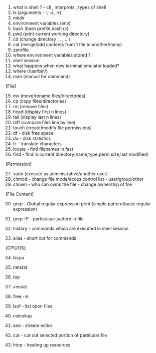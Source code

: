 1. what is shell ? - cli , interprets , types of shell
2. ls (arguments - l, -a, -r)
3. mkdir
4. environment variables (env)
5. bash (bash profile,bash rc)
6. pwd (print current working directory)
7. cd (change directory , . , .. )
8. cat (merge/add contents from 1 file to another/many)
9. zprofile
10. where environment variables stored ?
11. shell session 
12. what happens when new terminal emulator loaded?
13. where (/usr/bin/)
14. man (manual for command)

[File]    

15. mv (move/rename files/directories)
16. cp (copy files/directories)
17. rm (remove files)    
18. head (display first n lines)
19. tail (display last n lines)
20. diff (compare files line by line)
21. touch (create/modify file permissions)
22. df - disk free space 
23. du - disk statistics
24. tr - translate characters
25. locate - find filenames in fast
26. find - find in current directory(name,type,perm,size,last modified)

[Permission]

27. sudo (execute as administrative/another user)
28. chmod - change file mode/acces control list - user/group/other
29. chown - who can owns the file - change ownership of file

[File Content]

30. grep - Global regular expression print (simple pattern/basic regular expression)
31. grep -P - particuluar pattern in file 

32. history - commands which are executed in shell session 
33. alias - short cut for commands

[CPU/OS]

34. lscpu
35. netstat
36. top
37. vmstat
38. free -m

39. lsof - list open files
40. nslookup
41. sed - stream editor
42. cut - cut out selected portion of particular file
43. htop - heating up resources
